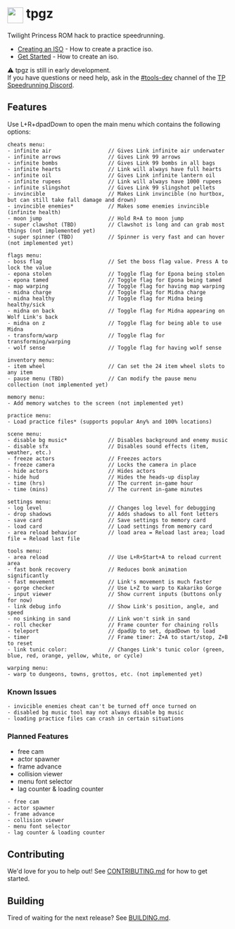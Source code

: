 # <img src="./res/icons/icon.jpg" height="36" width="36" align="top" style="padding-top:3px;"/> tpgz

Twilight Princess ROM hack to practice speedrunning.

- [Creating an ISO](#creating-an-iso) - How to create a practice iso.
- [Get Started](#creating-an-iso) - How to create an iso.

⚠️ tpgz is still in early development.<br>
If you have questions or need help, ask in the [#tools-dev]() channel of the [TP Speedrunning Discord]().

## Features

Use L+R+dpadDown to open the main menu which contains the following options:

```
cheats menu:
- infinite air                  // Gives Link infinite air underwater
- infinite arrows               // Gives Link 99 arrows
- infinite bombs                // Gives Link 99 bombs in all bags
- infinite hearts               // Link will always have full hearts
- infinite oil                  // Gives Link infinite lantern oil
- infinite rupees               // Link will always have 1000 rupees
- infinite slingshot            // Gives Link 99 slingshot pellets
- invincible                    // Makes Link invincible (no hurtbox, but can still take fall damage and drown)
- invincible enemies*           // Makes some enemies invincible (infinite health)
- moon jump                     // Hold R+A to moon jump
- super clawshot (TBD)          // Clawshot is long and can grab most things (not implemented yet)
- super spinner (TBD)           // Spinner is very fast and can hover (not implemented yet)

flags menu:
- boss flag                     // Set the boss flag value. Press A to lock the value
- epona stolen                  // Toggle flag for Epona being stolen
- epona tamed                   // Toggle flag for Epona being tamed
- map warping                   // Toggle flag for having map warping
- midna charge                  // Toggle flag for Midna charge
- midna healthy                 // Toggle flag for Midna being healthy/sick
- midna on back                 // Toggle flag for Midna appearing on Wolf Link's back
- midna on z                    // Toggle flag for being able to use Midna
- transform/warp                // Toggle flag for transforming/warping
- wolf sense                    // Toggle flag for having wolf sense

inventory menu:
- item wheel                    // Can set the 24 item wheel slots to any item
- pause menu (TBD)              // Can modify the pause menu collection (not implemented yet)

memory menu:
- Add memory watches to the screen (not implemented yet)

practice menu:
- Load practice files* (supports popular Any% and 100% locations)

scene menu:
- disable bg music*             // Disables background and enemy music
- disable sfx                   // Disables sound effects (item, weather, etc.)
- freeze actors                 // Freezes actors
- freeze camera                 // Locks the camera in place
- hide actors                   // Hides actors
- hide hud                      // Hides the heads-up display
- time (hrs)                    // The current in-game hour
- time (mins)                   // The current in-game minutes

settings menu:
- log level                     // Changes log level for debugging
- drop shadows                  // Adds shadows to all font letters
- save card                     // Save settings to memory card
- load card                     // Load settings from memory card
- area reload behavior          // load area = Reload last area; load file = Reload last file

tools menu:
- area reload                   // Use L+R+Start+A to reload current area
- fast bonk recovery            // Reduces bonk animation significantly
- fast movement                 // Link's movement is much faster
- gorge checker                 // Use L+Z to warp to Kakariko Gorge
- input viewer                  // Show current inputs (buttons only for now)
- link debug info               // Show Link's position, angle, and speed
- no sinking in sand            // Link won't sink in sand
- roll checker                  // Frame counter for chaining rolls
- teleport                      // dpadUp to set, dpadDown to load
- timer                         // Frame timer: Z+A to start/stop, Z+B to reset
- link tunic color:             // Changes Link's tunic color (green, blue, red, orange, yellow, white, or cycle)

warping menu:
- warp to dungeons, towns, grottos, etc. (not implemented yet)
```

### Known Issues

```
- invicible enemies cheat can't be turned off once turned on
- disabled bg music tool may not always disable bg music
- loading practice files can crash in certain situations
```

### Planned Features

- free cam
- actor spawner
- frame advance
- collision viewer
- menu font selector
- lag counter & loading counter

```
- free cam
- actor spawner
- frame advance
- collision viewer
- menu font selector
- lag counter & loading counter
```

## Contributing

We'd love for you to help out! See [CONTRIBUTING.md](./CONTRIBUTING.md) for how to get started.

## Building

Tired of waiting for the next release? See [BUILDING.md](./BUILDING.md).
